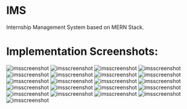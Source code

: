 # IMS

Internship Management System based on MERN Stack.

<h1>Implementation Screenshots:</h1>

<img src="https://github.com/ZeroNP/IMS/blob/master/Screenshots/IMS-06-00.png" alt="imsscreenshot" />
<img src="https://github.com/ZeroNP/IMS/blob/master/Screenshots/IMS-03-33.png" alt="imsscreenshot" />
<img src="https://github.com/ZeroNP/IMS/blob/master/Screenshots/IMS-03-38.png" alt="imsscreenshot" />
<img src="https://github.com/ZeroNP/IMS/blob/master/Screenshots/IMS-03-41.png" alt="imsscreenshot" />
<img src="https://github.com/ZeroNP/IMS/blob/master/Screenshots/IMS-04-09.png" alt="imsscreenshot" />
<img src="https://github.com/ZeroNP/IMS/blob/master/Screenshots/IMS-04-23.png" alt="imsscreenshot" />
<img src="https://github.com/ZeroNP/IMS/blob/master/Screenshots/IMS-04-26.png" alt="imsscreenshot" />
<img src="https://github.com/ZeroNP/IMS/blob/master/Screenshots/IMS-04-28.png" alt="imsscreenshot" />
<img src="https://github.com/ZeroNP/IMS/blob/master/Screenshots/IMS-04-31.png" alt="imsscreenshot" />
<img src="https://github.com/ZeroNP/IMS/blob/master/Screenshots/IMS-04-35.png" alt="imsscreenshot" />
<img src="https://github.com/ZeroNP/IMS/blob/master/Screenshots/IMS-04-40.png" alt="imsscreenshot" />
<img src="https://github.com/ZeroNP/IMS/blob/master/Screenshots/IMS-04-44.png" alt="imsscreenshot" />
<img src="https://github.com/ZeroNP/IMS/blob/master/Screenshots/IMS-04-48.png" alt="imsscreenshot" />
<img src="https://github.com/ZeroNP/IMS/blob/master/Screenshots/IMS-05-11.png" alt="imsscreenshot" />
<img src="https://github.com/ZeroNP/IMS/blob/master/Screenshots/IMS-05-21.png" alt="imsscreenshot" />
<img src="https://github.com/ZeroNP/IMS/blob/master/Screenshots/IMS-05-24.png" alt="imsscreenshot" />
<img src="https://github.com/ZeroNP/IMS/blob/master/Screenshots/IMS-05-29.png" alt="imsscreenshot" />
<img src="https://github.com/ZeroNP/IMS/blob/master/Screenshots/IMS-05-35.png" alt="imsscreenshot" />
<img src="https://github.com/ZeroNP/IMS/blob/master/Screenshots/IMS-05-41.png" alt="imsscreenshot" />
<img src="https://github.com/ZeroNP/IMS/blob/master/Screenshots/IMS-06-17.png" alt="imsscreenshot" />
<img src="https://github.com/ZeroNP/IMS/blob/master/Screenshots/IMS-06-21.png" alt="imsscreenshot" />
